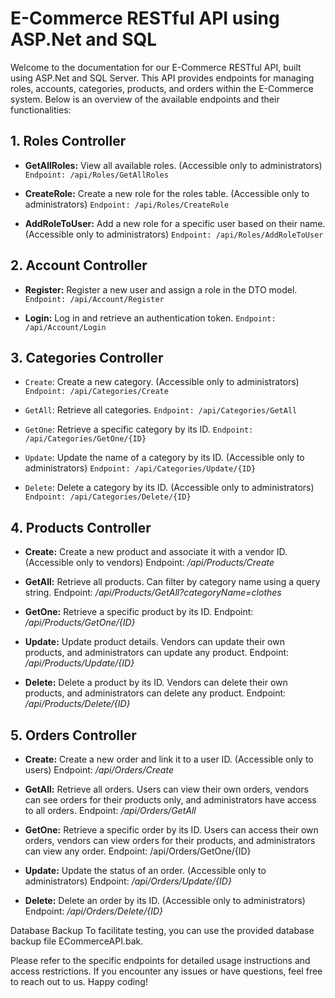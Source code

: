 # E-Commerce RESTful API using ASP.Net and SQL

Welcome to the documentation for our E-Commerce RESTful API, built using ASP.Net and SQL Server. This API provides endpoints for managing roles, accounts, categories, products, and orders within the E-Commerce system. Below is an overview of the available endpoints and their functionalities:

## 1. Roles Controller

- **GetAllRoles:** View all available roles. (Accessible only to administrators)
  `Endpoint: /api/Roles/GetAllRoles`

- **CreateRole:** Create a new role for the roles table. (Accessible only to administrators)
  `Endpoint: /api/Roles/CreateRole`

- **AddRoleToUser:** Add a new role for a specific user based on their name. (Accessible only to administrators)
  `Endpoint: /api/Roles/AddRoleToUser`

## 2. Account Controller

- **Register:** Register a new user and assign a role in the DTO model.
  `Endpoint: /api/Account/Register`

- **Login:** Log in and retrieve an authentication token.
  `Endpoint: /api/Account/Login`

## 3. Categories Controller

- `Create`: Create a new category. (Accessible only to administrators)
  `Endpoint: /api/Categories/Create`

- `GetAll`: Retrieve all categories.
  `Endpoint: /api/Categories/GetAll`

- `GetOne`: Retrieve a specific category by its ID.
  `Endpoint: /api/Categories/GetOne/{ID}`

- `Update`: Update the name of a category by its ID. (Accessible only to administrators)
  `Endpoint: /api/Categories/Update/{ID}`

- `Delete`: Delete a category by its ID. (Accessible only to administrators)
  `Endpoint: /api/Categories/Delete/{ID}`

## 4. Products Controller

- **Create:** Create a new product and associate it with a vendor ID. (Accessible only to vendors)
  Endpoint: _/api/Products/Create_

- **GetAll:** Retrieve all products. Can filter by category name using a query string.
  Endpoint: _/api/Products/GetAll?categoryName=clothes_

- **GetOne:** Retrieve a specific product by its ID.
  Endpoint: _/api/Products/GetOne/{ID}_

- **Update:** Update product details. Vendors can update their own products, and administrators can update any product.
  Endpoint: _/api/Products/Update/{ID}_

- **Delete:** Delete a product by its ID. Vendors can delete their own products, and administrators can delete any product.
  Endpoint: _/api/Products/Delete/{ID}_

## 5. Orders Controller

- **Create:** Create a new order and link it to a user ID. (Accessible only to users)
  Endpoint: _/api/Orders/Create_

- **GetAll:** Retrieve all orders. Users can view their own orders, vendors can see orders for their products only, and administrators have access to all orders.
  Endpoint: _/api/Orders/GetAll_

- **GetOne:** Retrieve a specific order by its ID. Users can access their own orders, vendors can view orders for their products, and administrators can view any order.
  Endpoint: /api/Orders/GetOne/{ID}

- **Update:** Update the status of an order. (Accessible only to administrators)
  Endpoint: _/api/Orders/Update/{ID}_

- **Delete:** Delete an order by its ID. (Accessible only to administrators)
  Endpoint: _/api/Orders/Delete/{ID}_

Database Backup
To facilitate testing, you can use the provided database backup file ECommerceAPI.bak.

Please refer to the specific endpoints for detailed usage instructions and access restrictions. If you encounter any issues or have questions, feel free to reach out to us. Happy coding!
